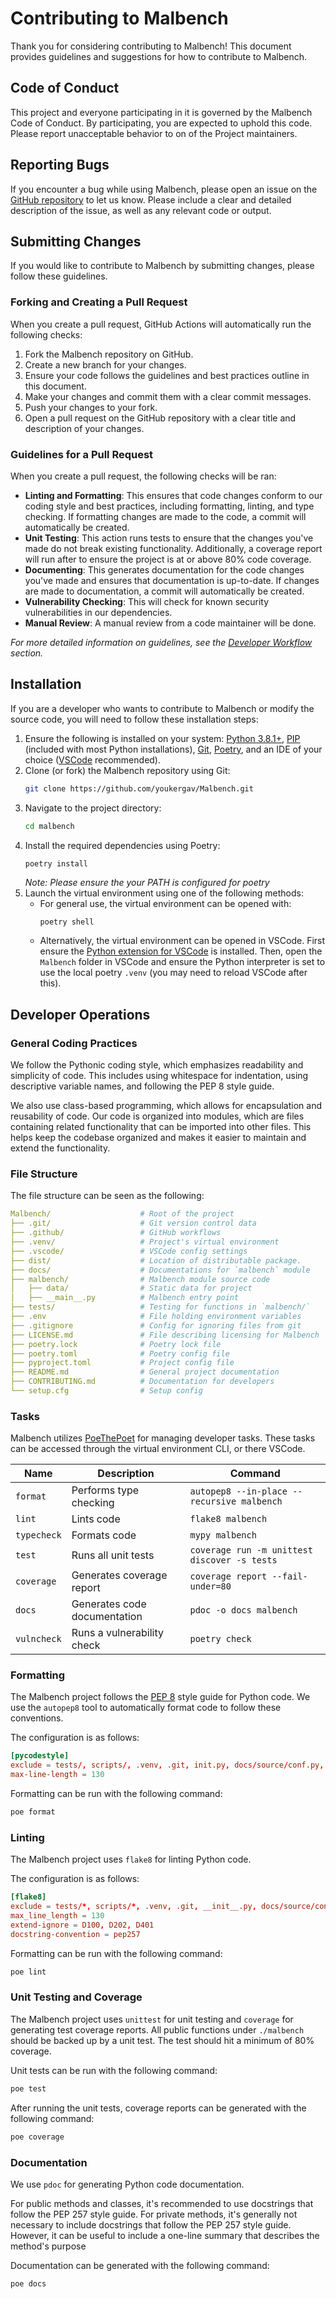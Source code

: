 # Contributing to Malbench
Thank you for considering contributing to Malbench! This document provides guidelines and suggestions for how to contribute to Malbench.

## Code of Conduct
This project and everyone participating in it is governed by the Malbench Code of Conduct. By participating, you are expected to uphold this code. Please report unacceptable behavior to on of the Project maintainers.

## Reporting Bugs
If you encounter a bug while using Malbench, please open an issue on the [GitHub repository](https://github.com/youkergav/Malbench/issues) to let us know. Please include a clear and detailed description of the issue, as well as any relevant code or output.

## Submitting Changes
If you would like to contribute to Malbench by submitting changes, please follow these guidelines.

### Forking and Creating a Pull Request
When you create a pull request, GitHub Actions will automatically run the following checks:

1. Fork the Malbench repository on GitHub.
2. Create a new branch for your changes.
3. Ensure your code follows the guidelines and best practices outline in this document.
4. Make your changes and commit them with a clear commit messages.
5. Push your changes to your fork.
6. Open a pull request on the GitHub repository with a clear title and description of your changes.

### Guidelines for a Pull Request
When you create a pull request, the following checks will be ran:
- **Linting and Formatting**: This ensures that code changes conform to our coding style and best practices, including formatting, linting, and type checking. If formatting changes are made to the code, a commit will automatically be created.
- **Unit Testing**: This action runs tests to ensure that the changes you've made do not break existing functionality. Additionally, a coverage report will run after to ensure the project is at or above 80% code coverage.
- **Documenting**: This generates documentation for the code changes you've made and ensures that documentation is up-to-date. If changes are made to documentation, a commit will automatically be created.
- **Vulnerability Checking**: This will check for known security vulnerabilities in our dependencies.
- **Manual Review**: A manual review from a code maintainer will be done.

*For more detailed information on guidelines, see the [Developer Workflow](#developer-workflow) section.*

## Installation
If you are a developer who wants to contribute to Malbench or modify the source code, you will need to follow these installation steps:

1.  Ensure the following is installed on your system: [Python 3.8.1+](https://www.python.org/downloads/), [PIP](https://pypi.org/project/pip/) (included with most Python installations), [Git](https://git-scm.com/downloads), [Poetry](https://python-poetry.org/docs/), and an IDE of your choice ([VSCode](https://code.visualstudio.com/download) recommended).
2.  Clone (or fork) the Malbench repository using Git:
    ```bash
    git clone https://github.com/youkergav/Malbench.git
    ```
3.  Navigate to the project directory:
    ```bash
    cd malbench
    ```
4.  Install the required dependencies using Poetry:
    ```bash
    poetry install
    ```
    *Note: Please ensure the your PATH is configured for poetry*
5. Launch the virtual environment using one of the following methods:
    - For general use, the virtual environment can be opened with:
      ```
      poetry shell
      ```
    - Alternatively, the virtual environment can be opened in VSCode. First ensure the [Python extension for VSCode](https://marketplace.visualstudio.com/items?itemName=ms-python.python) is installed. Then, open the `Malbench` folder in VSCode and ensure the Python interpreter is set to use the local poetry `.venv` (you may need to reload VSCode after this).

## Developer Operations
### General Coding Practices
We follow the Pythonic coding style, which emphasizes readability and simplicity of code. This includes using whitespace for indentation, using descriptive variable names, and following the PEP 8 style guide.

We also use class-based programming, which allows for encapsulation and reusability of code. Our code is organized into modules, which are files containing related functionality that can be imported into other files. This helps keep the codebase organized and makes it easier to maintain and extend the functionality.

### File Structure
The file structure can be seen as the following:
```yaml
Malbench/                    # Root of the project
├── .git/                    # Git version control data
├── .github/                 # GitHub workflows
├── .venv/                   # Project's virtual environment
├── .vscode/                 # VSCode config settings
├── dist/                    # Location of distributable package.
├── docs/                    # Documentations for `malbench` module
├── malbench/                # Malbench module source code
│   ├── data/                # Static data for project
│   ├── __main__.py          # Malbench entry point
├── tests/                   # Testing for functions in `malbench/`
├── .env                     # File holding environment variables
├── .gitignore               # Config for ignoring files from git
├── LICENSE.md               # File describing licensing for Malbench
├── poetry.lock              # Poetry lock file
├── poetry.toml              # Poetry config file
├── pyproject.toml           # Project config file
├── README.md                # General project documentation
├── CONTRIBUTING.md          # Documentation for developers
└── setup.cfg                # Setup config
```

### Tasks
Malbench utilizes [PoeThePoet](https://github.com/nat-n/poethepoet) for managing developer tasks. These tasks can be accessed through the virtual environment CLI, or there VSCode.

| Name        | Description                  | Command                                      |
| ----------- | ---------------------------- | -------------------------------------------- |
| `format`    | Performs type checking       | `autopep8 --in-place --recursive malbench`   |
| `lint`      | Lints code                   | `flake8 malbench`                            |
| `typecheck` | Formats code                 | `mypy malbench`                              |
| `test`      | Runs all unit tests          | `coverage run -m unittest discover -s tests` |
| `coverage`  | Generates coverage report    | `coverage report --fail-under=80`            |
| `docs`      | Generates code documentation | `pdoc -o docs malbench`                      |
| `vulncheck` | Runs a vulnerability check   | `poetry check`                               |

### Formatting
The Malbench project follows the [PEP 8](https://www.python.org/dev/peps/pep-0008/) style guide for Python code. We use the `autopep8` tool to automatically format code to follow these conventions.

The configuration is as follows:
```toml
[pycodestyle]
exclude = tests/, scripts/, .venv, .git, init.py, docs/source/conf.py, dist, pycache
max-line-length = 130
```

Formatting can be run with the following command:
```bash
poe format
```

### Linting
The Malbench project uses `flake8` for linting Python code.

The configuration is as follows:
```toml
[flake8]
exclude = tests/*, scripts/*, .venv, .git, __init__.py, docs/source/conf.py, dist, __pycache__
max_line_length = 130
extend-ignore = D100, D202, D401
docstring-convention = pep257
```

Formatting can be run with the following command:
```bash
poe lint
```

### Unit Testing and Coverage
The Malbench project uses `unittest` for unit testing and `coverage` for generating test coverage reports. All public functions under `./malbench` should be backed up by a unit test. The test should hit a minimum of 80% coverage.

Unit tests can be run with the following command:
```bash
poe test
```

After running the unit tests, coverage reports can be generated with the following command:
```bash
poe coverage
```

### Documentation
We use `pdoc` for generating Python code documentation.

For public methods and classes, it's recommended to use docstrings that follow the PEP 257 style guide. For private methods, it's generally not necessary to include docstrings that follow the PEP 257 style guide. However, it can be useful to include a one-line summary that describes the method's purpose

Documentation can be generated with the following command:
```bash
poe docs
```